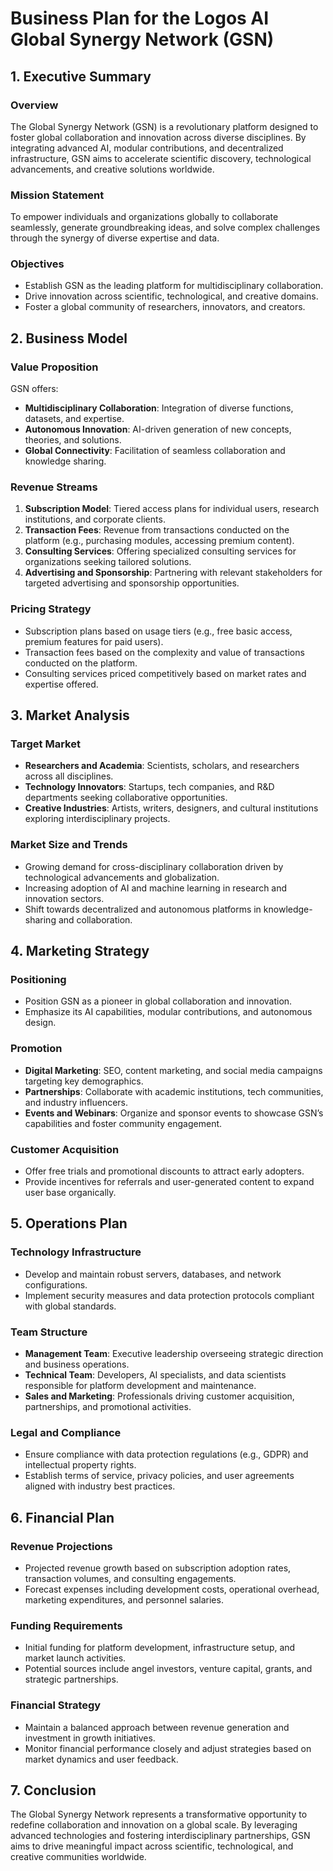 # Business Plan for the Logos AI Global Synergy Network (GSN)

## 1. Executive Summary

### Overview
The Global Synergy Network (GSN) is a revolutionary platform designed to foster global collaboration and innovation across diverse disciplines. By integrating advanced AI, modular contributions, and decentralized infrastructure, GSN aims to accelerate scientific discovery, technological advancements, and creative solutions worldwide.

### Mission Statement
To empower individuals and organizations globally to collaborate seamlessly, generate groundbreaking ideas, and solve complex challenges through the synergy of diverse expertise and data.

### Objectives
- Establish GSN as the leading platform for multidisciplinary collaboration.
- Drive innovation across scientific, technological, and creative domains.
- Foster a global community of researchers, innovators, and creators.

## 2. Business Model

### Value Proposition
GSN offers:
- **Multidisciplinary Collaboration**: Integration of diverse functions, datasets, and expertise.
- **Autonomous Innovation**: AI-driven generation of new concepts, theories, and solutions.
- **Global Connectivity**: Facilitation of seamless collaboration and knowledge sharing.

### Revenue Streams
1. **Subscription Model**: Tiered access plans for individual users, research institutions, and corporate clients.
2. **Transaction Fees**: Revenue from transactions conducted on the platform (e.g., purchasing modules, accessing premium content).
3. **Consulting Services**: Offering specialized consulting services for organizations seeking tailored solutions.
4. **Advertising and Sponsorship**: Partnering with relevant stakeholders for targeted advertising and sponsorship opportunities.

### Pricing Strategy
- Subscription plans based on usage tiers (e.g., free basic access, premium features for paid users).
- Transaction fees based on the complexity and value of transactions conducted on the platform.
- Consulting services priced competitively based on market rates and expertise offered.

## 3. Market Analysis

### Target Market
- **Researchers and Academia**: Scientists, scholars, and researchers across all disciplines.
- **Technology Innovators**: Startups, tech companies, and R&D departments seeking collaborative opportunities.
- **Creative Industries**: Artists, writers, designers, and cultural institutions exploring interdisciplinary projects.

### Market Size and Trends
- Growing demand for cross-disciplinary collaboration driven by technological advancements and globalization.
- Increasing adoption of AI and machine learning in research and innovation sectors.
- Shift towards decentralized and autonomous platforms in knowledge-sharing and collaboration.

## 4. Marketing Strategy

### Positioning
- Position GSN as a pioneer in global collaboration and innovation.
- Emphasize its AI capabilities, modular contributions, and autonomous design.

### Promotion
- **Digital Marketing**: SEO, content marketing, and social media campaigns targeting key demographics.
- **Partnerships**: Collaborate with academic institutions, tech communities, and industry influencers.
- **Events and Webinars**: Organize and sponsor events to showcase GSN’s capabilities and foster community engagement.

### Customer Acquisition
- Offer free trials and promotional discounts to attract early adopters.
- Provide incentives for referrals and user-generated content to expand user base organically.

## 5. Operations Plan

### Technology Infrastructure
- Develop and maintain robust servers, databases, and network configurations.
- Implement security measures and data protection protocols compliant with global standards.

### Team Structure
- **Management Team**: Executive leadership overseeing strategic direction and business operations.
- **Technical Team**: Developers, AI specialists, and data scientists responsible for platform development and maintenance.
- **Sales and Marketing**: Professionals driving customer acquisition, partnerships, and promotional activities.

### Legal and Compliance
- Ensure compliance with data protection regulations (e.g., GDPR) and intellectual property rights.
- Establish terms of service, privacy policies, and user agreements aligned with industry best practices.

## 6. Financial Plan

### Revenue Projections
- Projected revenue growth based on subscription adoption rates, transaction volumes, and consulting engagements.
- Forecast expenses including development costs, operational overhead, marketing expenditures, and personnel salaries.

### Funding Requirements
- Initial funding for platform development, infrastructure setup, and market launch activities.
- Potential sources include angel investors, venture capital, grants, and strategic partnerships.

### Financial Strategy
- Maintain a balanced approach between revenue generation and investment in growth initiatives.
- Monitor financial performance closely and adjust strategies based on market dynamics and user feedback.

## 7. Conclusion

The Global Synergy Network represents a transformative opportunity to redefine collaboration and innovation on a global scale. By leveraging advanced technologies and fostering interdisciplinary partnerships, GSN aims to drive meaningful impact across scientific, technological, and creative communities worldwide.
